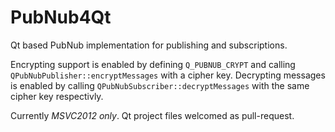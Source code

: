 PubNub4Qt
=========

Qt based PubNub implementation for publishing and subscriptions.

Encrypting support is enabled by defining ```Q_PUBNUB_CRYPT``` and calling ```QPubNubPublisher::encryptMessages``` with a cipher key.
Decrypting messages is enabled by calling ```QPubNubSubscriber::decryptMessages``` with the same cipher key respectivly.

Currently _MSVC2012 only_. Qt project files welcomed as pull-request.
